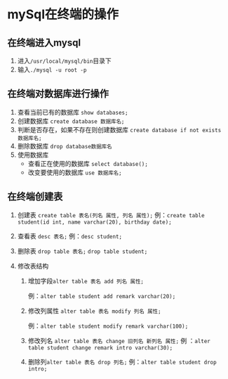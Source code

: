 # mySql在终端的操作

## 在终端进入mysql

1. 进入`/usr/local/mysql/bin`目录下
2. 输入`./mysql -u root -p`

## 在终端对数据库进行操作

1. 查看当前已有的数据库
   `show databases;` 
2.  创建数据库
   `create database 数据库名;`
3. 判断是否存在，如果不存在则创建数据库
   `create database if not exists 数据库名;`
4. 删除数据库
   `drop database数据库名`
5. 使用数据库
   - 查看正在使用的数据库
     `select database();`
   - 改变要使用的数据库
     `use 数据库名;`

## 在终端创建表

1. 创建表 `create table 表名(列名 属性, 列名 属性);`
   例：`create table student(id int, name varchar(20), birthday date);`

2. 查看表 `desc 表名;`
   例：`desc student;`

3. 删除表 `drop table 表名;`
   `drop table student;`

4. 修改表结构

   1. 增加字段`alter table 表名 add 列名 属性;`

      例：`alter table student add remark varchar(20);`

   2. 修改列属性 `alter table 表名 modify 列名 属性;`

      例：`alter table student modify remark varchar(100);`

   3. 修改列名 `alter table 表名 change 旧列名 新列名 属性;`
      例 ：`alter table student change remark intro varchar(30);`

   4. 删除列`alter table 表名 drop 列名;`
      例：`alter table student drop intro;`